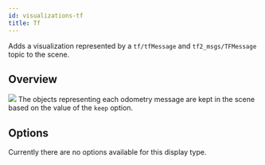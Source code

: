 ```yaml
---
id: visualizations-tf
title: Tf
---
```


Adds a visualization represented by a `tf/tfMessage` and `tf2_msgs/TFMessage` topic to the scene.

## Overview

![](/img/viz/viz-tf.png)
The objects representing each odometry message are kept in the scene based on the value of the `keep` option.

## Options

Currently there are no options available for this display type.

[//]: # ( 
Topic | The nav_msgs/Path topic to subscribe to. | Any valid Graph Resource Name | Empty String  
Color | The color of the line | \(\[0-255], \[0-255], \[0-255]\) | \(25, 255, 0\)  
Alpha | The amount of transparency to apply to the line | \[0-1] | 1  
Buffer length | The number of arrows to keep before new arrows start causing old ones to disappear. 0 means an infinite number \(dangerous\) | 0+ | 100   
Line style | Shape of the object for line segments joining the points | \(Lines, Billboards\) | Lines  
Pose style | Shape of the object for each point representing the path | \(Arrow, Axes\) | Arrow  
The options are inspired from RViz and work very similar to it.
)


